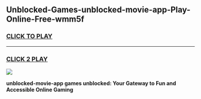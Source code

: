 
## Unblocked-Games-unblocked-movie-app-Play-Online-Free-wmm5f
<h3>
<a href="https://premium76.site?title=unblocked-movie-app&ref=26A">CLICK TO PLAY</a></h3>
<hr>

<h3>
<a href="https://premium76.site?title=unblocked-movie-app&ref=26A">CLICK 2 PLAY</a>
  
</h3>

<a href="https://premium76.site?title=unblocked-movie-app&ref=26A"><img src="https://clearcache.store/games.png"></a>


**unblocked-movie-app games unblocked: Your Gateway to Fun and Accessible Online Gaming**
